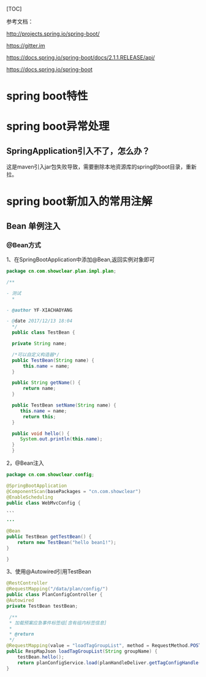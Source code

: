 [TOC]

参考文档：

http://projects.spring.io/spring-boot/

https://gitter.im

https://docs.spring.io/spring-boot/docs/2.1.1.RELEASE/api/

https://docs.spring.io/spring-boot

# spring boot特性



# spring boot异常处理

## SpringApplication引入不了，怎么办？

这是maven引入jar包失败导致，需要删除本地资源库的spring的boot目录，重新拉。



# spring boot新加入的常用注解

## Bean 单例注入

### @Bean方式

1、在SpringBootApplication中添加@Bean,返回实例对象即可

```java 
package cn.com.showclear.plan.impl.plan;

/**

- 测试
  *

- @author YF-XIACHAOYANG

- @date 2017/12/13 18:04
  */
  public class TestBean {

  private String name;

  /*可以自定义构造器*/
  public TestBean(String name) {
      this.name = name;
  }

  public String getName() {
      return name;
  }

  public TestBean setName(String name) {
     this.name = name;
      return this;
  }

  public void hello() {
     System.out.println(this.name);
  }
  }
```

2，@Bean注入

~~~java 
package cn.com.showclear.config;

@SpringBootApplication
@ComponentScan(basePackages = "cn.com.showclear")
@EnableScheduling
public class WebMvcConfig {

```
...
 
@Bean
public TestBean getTestBean() {
    return new TestBean("hello bean1!");
}

}
~~~

3、使用@Autowired引用TestBean

``` java
@RestController
@RequestMapping("/data/plan/config/")
public class PlanConfigController {
@Autowired
private TestBean testBean;

 /**
 * 加载预案应急事件标签组[含有组内标签信息]
 *
 * @return
 */
@RequestMapping(value = "loadTagGroupList", method = RequestMethod.POST)
public RespMapJson loadTagGroupList(String groupName) {
    testBean.hello();
    return planConfigService.load(planHandleDeliver.getTagConfigHandle().init(this, groupName));
}
```